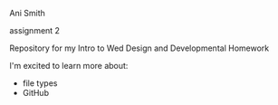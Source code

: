 Ani Smith

assignment 2

Repository for my Intro to Wed Design and Developmental Homework

I'm excited to learn more about:
- file types
- GitHub
  
